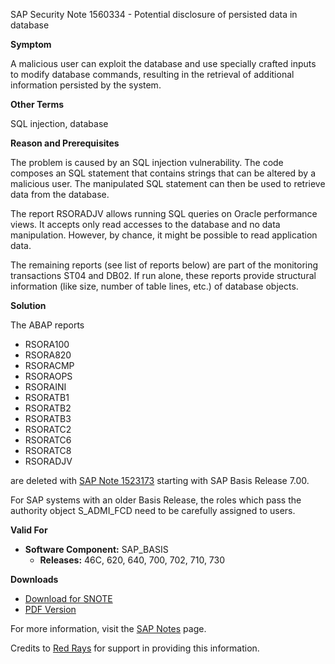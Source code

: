 SAP Security Note 1560334 - Potential disclosure of persisted data in database

**Symptom**

A malicious user can exploit the database and use specially crafted inputs to modify database commands, resulting in the retrieval of additional information persisted by the system.

**Other Terms**

SQL injection, database

**Reason and Prerequisites**

The problem is caused by an SQL injection vulnerability. The code composes an SQL statement that contains strings that can be altered by a malicious user. The manipulated SQL statement can then be used to retrieve data from the database.

The report RSORADJV allows running SQL queries on Oracle performance views. It accepts only read accesses to the database and no data manipulation. However, by chance, it might be possible to read application data.

The remaining reports (see list of reports below) are part of the monitoring transactions ST04 and DB02. If run alone, these reports provide structural information (like size, number of table lines, etc.) of database objects.

**Solution**

The ABAP reports
- RSORA100
- RSORA820
- RSORACMP
- RSORAOPS
- RSORAINI
- RSORATB1
- RSORATB2
- RSORATB3
- RSORATC2
- RSORATC6
- RSORATC8
- RSORADJV

are deleted with [SAP Note 1523173](https://me.sap.com/notes/1523173) starting with SAP Basis Release 7.00.

For SAP systems with an older Basis Release, the roles which pass the authority object S_ADMI_FCD need to be carefully assigned to users.

**Valid For**

- **Software Component:** SAP_BASIS
  - **Releases:** 46C, 620, 640, 700, 702, 710, 730

**Downloads**

- [Download for SNOTE](https://notesdownloads.sap.com/note/0040000009252252017)
- [PDF Version](https://userapps.support.sap.com/sap/support/sfm/notes/print/0001560334?language=en-US&token=35F10EC943E383E9489D146255D91287)

For more information, visit the [SAP Notes](https://me.sap.com/notes/1560334) page.

Credits to [Red Rays](https://redrays.io) for support in providing this information.